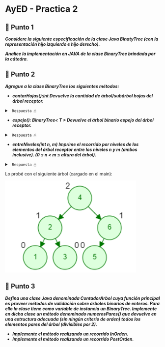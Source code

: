# AyED - Practica 2


## 🔵 Punto 1
***Considere la siguiente especificación de la clase Java BinatyTree (con la representación hijo izquierdo e hijo derecho).***

***Analice la implementación en JAVA de la clase BinaryTree brindada por la cátedra.***

## 🔵 Punto 2
***Agregue a la clase BinaryTree los siguientes métodos:***

* ***contarHojas():int Devuelve la cantidad de árbol/subárbol hojas del árbol receptor.***

<details><summary> <code> Respuesta 🖱 </code></summary><br>

~~~java
public  int contarHojas() {
	int hojasizq=0;
	int hojasder=0;
	if (this.isLeaf())
		return 1;		//El arbol no tiene hijos, devuelve 1
	else if (this.isEmpty())
		return 0;		//El arbol esta vacio, devuelve 0
	else {
		if (this.hasLeftChild())
			hojasizq = this.getLeftChild().contarHojas();
		if (this.hasRightChild())
			hojasder = this.getRightChild().contarHojas();
	}
	return hojasder + hojasizq;
}
~~~

</details>

* ***espejo(): BinaryTree< T > Devuelve el árbol binario espejo del árbol receptor.***

<details><summary> <code> Respuesta 🖱 </code></summary><br>

~~~java
public BinaryTree<T> espejo(){
	BinaryTree auxEsp = new BinaryTree<>(this.getData());
	if (this.hasLeftChild())
		auxEsp.addRightChild(this.getLeftChild().espejo());
	if (this.hasRightChild())
		auxEsp.addLeftChild(this.getRightChild().espejo());
	return auxEsp;
}
~~~

</details>

* ***entreNiveles(int n, m) Imprime el recorrido por niveles de los elementos del árbol
receptor entre los niveles n y m (ambos inclusive). (0 ≤ n < m ≤ altura del árbol).***

<details><summary> <code> Respuesta 🖱 </code></summary><br>

~~~java
public void entreNiveles(int n, int m){
	//verifico que el arbol no este vacío y n y m sean válidos
	if (this.isEmpty() || n < 0 || m < n) 
		return;

	Queue<BinaryTree<T>> cola = new LinkedList();
	cola.add(this);
	int nivel = 0;

	while (!cola.isEmpty()) {
		System.out.print("\n");
		int aux = cola.size();
		if (nivel >= n && nivel <= m) {
			System.out.print("Nivel " + nivel+ " --> ");
			for (int i = 0; i < aux; i++) {
				BinaryTree<T> nodo = cola.remove();
				System.out.print(nodo.getData() + " ");
				if (nodo.hasLeftChild())
					cola.add(nodo.getLeftChild());
				if (nodo.hasRightChild())
					cola.add(nodo.getRightChild());
			}
		} 
		else {
			for (int i = 0; i < aux; i++) {
				cola.remove();
			}
		}
		nivel++;
	}
}
~~~

</details>

Lo probé con el siguiente árbol (cargado en el main):

![ImagenArbolEjemplo](/AyEDproject/src/recursos/imagen03.png)

## 🔵 Punto 3
***Defina una clase Java denominada ContadorArbol cuya función principal es proveer métodos de validación sobre árboles binarios de enteros. Para ello la clase tiene como variable de instancia un BinaryTree<Integer>. Implemente en dicha clase un método denominado numerosPares() que devuelve en una estructura adecuada (sin ningún criterio de orden) todos los elementos pares del árbol (divisibles por 2).***

* ***Implemente el método realizando un recorrido InOrden.***
* ***Implemente el método realizando un recorrido PostOrden.***